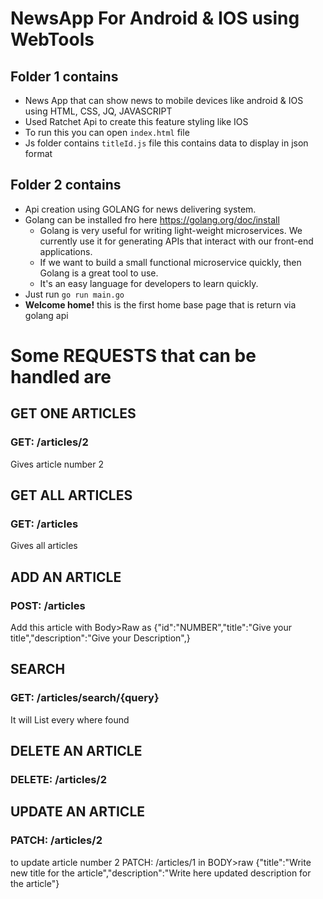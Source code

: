 # NewsApp For Android & IOS using WebTools

## Folder 1 contains
 - News App that can show news to mobile devices like android & IOS using HTML, CSS, JQ, JAVASCRIPT
 - Used Ratchet Api to create this feature styling like IOS
 - To run this you can open ````index.html```` file
 - Js folder contains ````titleId.js```` file this contains data to display in json format
 
## Folder 2 contains
 - Api creation using GOLANG for news delivering system.
 - Golang can be installed fro here https://golang.org/doc/install
     - Golang is very useful for writing light-weight microservices. We currently use it for generating APIs that interact with our front-end applications. 
     - If we want to build a small functional microservice quickly, then Golang is a great tool to use. 
     - It's an easy language for developers to learn quickly.
 - Just run ````go run main.go````
 - <b>Welcome home!</b>   this is the first home base page that is return via golang api
 
# Some REQUESTS that can be handled are 

## GET ONE ARTICLES
### GET: /articles/2 
  Gives article number 2  

## GET ALL ARTICLES
### GET: /articles 
  Gives all articles  
  
## ADD AN ARTICLE
### POST: /articles 
  Add this article
  with Body>Raw as {"id":"NUMBER","title":"Give your title","description":"Give your Description",} 

## SEARCH
### GET: /articles/search/{query}
  It will List every where found
  
## DELETE AN ARTICLE
###  DELETE: /articles/2 

## UPDATE AN ARTICLE
###  PATCH: /articles/2 
  to update article number 2  PATCH: /articles/1 in BODY>raw {"title":"Write new title for the article","description":"Write here updated description for the article"}  


